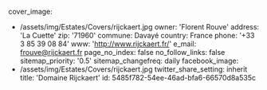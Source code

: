 cover_image:
  - /assets/img/Estates/Covers/rijckaert.jpg
owner: 'Florent Rouve'
address: 'La Cuette'
zip: '71960'
commune: Davayé
country: France
phone: '+33 3 85 39 08 84'
www: 'http://www.rijckaert.fr/'
e_mail: frouve@rijckaert.fr
page_no_index: false
no_follow_links: false
sitemap_priority: '0.5'
sitemap_changefreq: daily
facebook_image:
  - /assets/img/Estates/Covers/rijckaert.jpg
twitter_share_setting: inherit
title: 'Domaine Rijckaert'
id: 5485f782-54ee-46ad-bfa6-66570d8a535c
